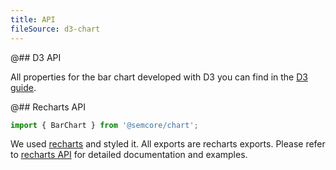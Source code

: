```yaml
---
title: API
fileSource: d3-chart
---
```


@## D3 API

All properties for the bar chart developed with D3 you can find in the [D3 guide](/data-display/d3-chart/d3-chart-api/#addc35).

@## Recharts API

```js
import { BarChart } from '@semcore/chart';
```

We used [recharts](http://recharts.org) and styled it. All exports are recharts exports. Please refer to [recharts API](http://recharts.org/en-US/api) for detailed documentation and examples.
